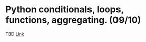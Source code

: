Python conditionals, loops, functions, aggregating.  (09/10)
============================

TBD [Link](../../sessions/session4)
